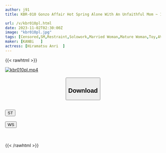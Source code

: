 ```yaml
---
author: j91
title: KBR-010 Gonzo Affair Hot Spring Alone With An Unfaithful Mom ~ 1 Night And 2 Days With A Former Model Married Woman, My First Unfaithful Trip ~ Anri Hiramatsu

url: /v/kbr010pl.html
date: 2023-11-02T02:30:00Z
image: "kbr010pl.jpg"
tags: [Censored,SM,Restraint,Solowork,Married Woman,Mature Woman,Toy,AV Actress	 ]
maker: [KANBi   ]
actress: [Hiramatsu Anri  ]
---
```



{{< rawhtml >}}

<div class="video" data-videoid="pza7WD81Y9ulzZ">
    <a href="javascript:;">
        <img src="https://my.j91.asia/v/kbr010pl.jpg" width="WIDTH" height="HEIGHT" alt="kbr010pl.mp4" loading="lazy">
    </a>
</div>

<script type="text/javascript" src="https://j91.asia/asset/on-demand-st.js"></script>

<br>
  <link rel="stylesheet" href="https://j91.asia/asset/bs5.css">
  
  <center>
  <button class="btn btn-primary" type="button" data-bs-toggle="collapse" data-bs-target=".multi-collapse" aria-expanded="false" aria-controls="multiCollapseExample1 multiCollapseExample2"><h2>Download</h2></button></center>
</p>
<div class="row">
  <div class="col">
    <div class="collapse multi-collapse" id="multiCollapseExample1">
      <div class="card card-body">
	      	      <br>
<div class="buttons">  
<a href="https://streamtape.to/v/pza7WD81Y9ulzZ" target="_blank"><button class="btn-hover color-3"><i class="fa fa-download"></i> ST</button></a></div>
    </div>
  </div>
</div>
  <div class="col">
    <div class="collapse multi-collapse" id="multiCollapseExample2">
      <div class="card card-body">
	      <br>
<div class="buttons">
    <a href="https://wolfstream.tv/rnssugbbmsl1" target="_blank"><button class="btn-hover color-9"><i class="fa fa-download"></i> WS</button></a></div>
<br><br>
      </div>
    </div>
  </div>
</div>

{{< /rawhtml >}}
